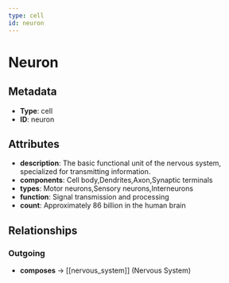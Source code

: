 ```yaml
---
type: cell
id: neuron
---
```


# Neuron

## Metadata

- **Type**: cell
- **ID**: neuron

## Attributes

- **description**: The basic functional unit of the nervous system, specialized for transmitting information.
- **components**: Cell body,Dendrites,Axon,Synaptic terminals
- **types**: Motor neurons,Sensory neurons,Interneurons
- **function**: Signal transmission and processing
- **count**: Approximately 86 billion in the human brain

## Relationships

### Outgoing

- **composes** → [[nervous_system]] (Nervous System)

